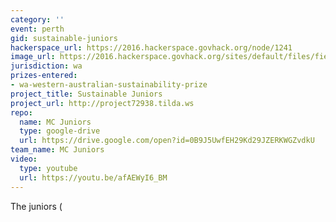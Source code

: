 ```yaml
---
category: ''
event: perth
gid: sustainable-juniors
hackerspace_url: https://2016.hackerspace.govhack.org/node/1241
image_url: https://2016.hackerspace.govhack.org/sites/default/files/field/image/Sustainable%20Juniors.JPG
jurisdiction: wa
prizes-entered:
- wa-western-australian-sustainability-prize
project_title: Sustainable Juniors
project_url: http://project72938.tilda.ws
repo:
  name: MC Juniors
  type: google-drive
  url: https://drive.google.com/open?id=0B9J5UwfEH29Kd29JZERKWGZvdkU
team_name: MC Juniors
video:
  type: youtube
  url: https://youtu.be/afAEWyI6_BM
---
```


The juniors (